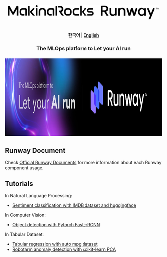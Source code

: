 <!---
Copyright (c) 2023 MakinaRocks

Permission is hereby granted, free of charge, to any person obtaining a copy of this software and associated documentation files (the "Software"), to deal in the Software without restriction, including without limitation the rights to use, copy, modify, merge, publish, distribute, sublicense, and/or sell copies of the Software, and to permit persons to whom the Software is furnished to do so, subject to the following conditions:

The above copyright notice and this permission notice shall be included in all copies or substantial portions of the Software.

THE SOFTWARE IS PROVIDED "AS IS", WITHOUT WARRANTY OF ANY KIND, EXPRESS OR IMPLIED, INCLUDING BUT NOT LIMITED TO THE WARRANTIES OF MERCHANTABILITY, FITNESS FOR A PARTICULAR PURPOSE AND NONINFRINGEMENT. IN NO EVENT SHALL THE AUTHORS OR COPYRIGHT HOLDERS BE LIABLE FOR ANY CLAIM, DAMAGES OR OTHER LIABILITY, WHETHER IN AN ACTION OF CONTRACT, TORT OR OTHERWISE, ARISING FROM, OUT OF OR IN CONNECTION WITH THE SOFTWARE OR THE USE OR OTHER DEALINGS IN THE SOFTWARE.
-->

<p align="center">
  <picture>
    <img alt="MakinaRocks Runway Tutorial" src="assets/logo.png" height="45" style="max-width: 100%;">
  </picture>
  <br/>
  <br/>
</p>

<h4 align="center">
    <p>
        <b>한국어</b> |
        <a href="README_en.md">English</a>
    <p>
</h4>

<h3 align="center">
    <p>The MLOps platform to Let your AI run</p>
</h3>

<h3 align="center">
    <img src="assets/mainimage.png" height="250" style="max-width: 100%;"></a>
</h3>

## Runway Document

Check [Official Runway Documents](https://docs.mrxrunway.ai/docs) for more information about each Runway component usage.

## Tutorials

In Natural Language Processing:

- [Sentiment classification with IMDB dataset and huggingface](tutorial/sentiment_classification_with_huggingface/README_en.md)

In Computer Vision:

- [Object detection with Pytorch FasterRCNN](tutorial/object_detection/README_en.md)

In Tabular Dataset:

- [Tabular regression with auto mpg dataset](tutorial/auto_mpg_regression/README_en.md)
- [Robotarm anomaly detection with scikit-learn PCA](tutorial/robotarm_anomaly_detection/README_en.md)
